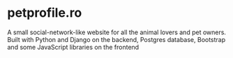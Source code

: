 # petprofile.ro
A small social-network-like website for all the animal lovers and pet owners.  Built with Python and Django on the backend, Postgres database, Bootstrap and some JavaScript libraries on the frontend
